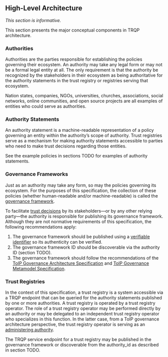## High-Level Architecture

*This section is informative.*

This section presents the major conceptual components in TRQP architecture.

### Authorities

Authorities are the parties responsible for establishing the policies governing their ecosystem. An authority may take any legal form or may not be a formal legal entity at all. The only requirement is that the authority be recognized by the stakeholders in their ecosystem as being authoritative for the authority statements in the trust registry or registries serving that ecosystem.

Nation states, companies, NGOs, universities, churches, associations, social networks, online communities, and open source projects are all examples of entities who could serve as authorities.

### Authority Statements

An authority statement is a machine-readable representation of a policy governing an entity within the authority’s scope of authority. Trust registries serve as a mechanism for making authority statements accessible to parties who need to make trust decisions regarding those entities.

See the example policies in sections TODO for examples of authority statements.

### Governance Frameworks

Just as an authority may take any form, so may the policies governing its ecosystem. For the purposes of this specification, the collection of these policies (whether human-readable and/or machine-readable) is called the [governance framework](https://glossary.trustoverip.org/#term:governance-framework).

To facilitate [trust decisions](https://glossary.trustoverip.org/#term:trust-decision) by its stakeholders—or by any other relying party—the authority is responsible for publishing its governance framework. Although they are not normative requirements of this specification, the following recommendations apply:

1. The governance framework should be published using a [verifiable identifier](https://glossary.trustoverip.org/#term:verifiable-identifier) so its authenticity can be verified.  
2. The governance framework ID should be discoverable via the authority ID (section TODO).  
3. The governance framework should follow the recommendations of the [ToIP Governance Architecture Specification](https://trustoverip.org/wp-content/uploads/ToIP-Governance-Architecture-Specification-V1.0-2021-12-21.pdf) and [ToIP Governance Metamodel Specification](https://trustoverip.org/wp-content/uploads/ToIP-Governance-Metamodel-Specification-V1.0-2021-12-21.pdf).

### Trust Registries

In the context of this specification, a trust registry is a system accessible via a TRQP endpoint that can be queried for the authority statements published by one or more authorities. A trust registry is operated by a trust registry operator. The role of a trust registry operator may be performed directly by an authority or may be delegated to an independent trust registry operator who specializes in this function. In the latter case, from a ToIP governance architecture perspective, the trust registry operator is serving as an [administering authority](https://glossary.trustoverip.org/#term:administering-body).

The TRQP service endpoint for a trust registry may be published in the governance framework or discoverable from the authority\_id as described in section TODO.